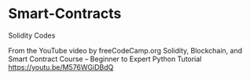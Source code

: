 # Smart-Contracts
Solidity Codes 

From the YouTube video by freeCodeCamp.org
Solidity, Blockchain, and Smart Contract Course – Beginner to Expert Python Tutorial
https://youtu.be/M576WGiDBdQ
